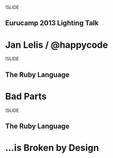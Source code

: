 !SLIDE

## Eurucamp 2013 Lighting Talk
# Jan Lelis / @happycode

!SLIDE

## The Ruby Language
# Bad Parts

!SLIDE

## The Ruby Language
# ...is Broken by Design

